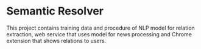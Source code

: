 # Semantic Resolver

This project contains training data and procedure of NLP model for relation extraction, web service that uses model
for news processing and Chrome extension that shows relations to users.